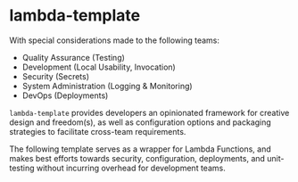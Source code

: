 # lambda-template #

With special considerations made to the following teams:

- Quality Assurance (Testing)
- Development (Local Usability, Invocation)
- Security (Secrets)
- System Administration (Logging & Monitoring)
- DevOps (Deployments)

`lambda-template` provides developers an opinionated framework for creative design and freedom(s),
as well as configuration options and packaging strategies to facilitate cross-team requirements.

The following template serves as a wrapper for Lambda Functions, and makes best efforts towards 
security, configuration, deployments, and unit-testing without incurring overhead for development
teams.
